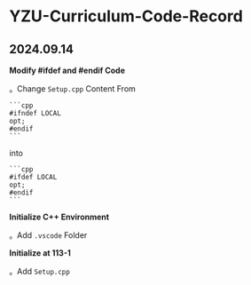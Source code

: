# YZU-Curriculum-Code-Record

## 2024.09.14

**Modify #ifdef and #endif Code**

。Change `Setup.cpp` Content From

    ```cpp
    #ifndef LOCAL
    opt;
    #endif
    ```

into 

    ```cpp
    #ifdef LOCAL
    opt;
    #endif
    ```

**Initialize C++ Environment**

。Add `.vscode` Folder

**Initialize at 113-1**

。Add `Setup.cpp`